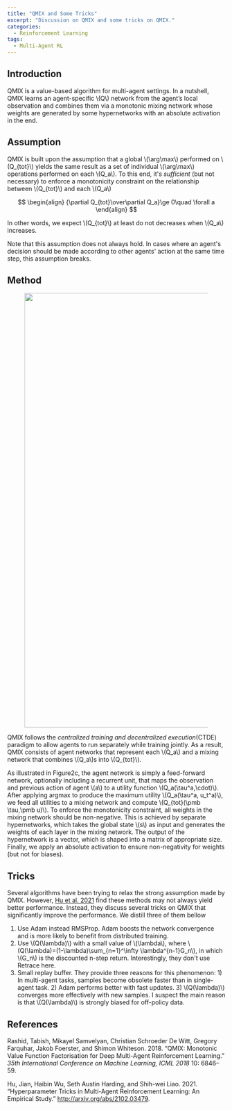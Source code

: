```yaml
---
title: "QMIX and Some Tricks"
excerpt: "Discussion on QMIX and some tricks on QMIX."
categories:
  - Reinforcement Learning
tags:
  - Multi-Agent RL
---
```


## Introduction

QMIX is a value-based algorithm for multi-agent settings. In a nutshell, QMIX learns an agent-specific \\(Q\\) network from the agent’s local observation and combines them via a monotonic mixing network whose weights are generated by some hypernetworks with an absolute activation in the end.

## Assumption

QMIX is built upon the assumption that a global \\(\arg\max\\) performed on \\(Q_{tot}\\) yields the same result as a set of individual \\(\arg\max\\) operations performed on each \\(Q_a\\). To this end, it's *sufficient* (but not necessary) to enforce a monotonicity constraint on the relationship between \\(Q_{tot}\\) and each \\(Q_a\\)

$$
\begin{align}
{\partial Q_{tot}\over\partial Q_a}\ge 0\quad \forall a
\end{align}
$$

In other words, we expect \\(Q_{tot}\\) at least do not decreases when \\(Q_a\\) increases.

Note that this assumption does not always hold. In cases where an agent's decision should be made according to other agents' action at the same time step, this assumption breaks. 

## Method

<figure>
  <img src="{{ '/images/marl/qmix-Figure2.png' | absolute_url }}" alt="" width="1000">
  <figcaption></figcaption>
  <style>
    figure figcaption {
    text-align: center;
    }
  </style>
</figure>

QMIX follows the *centralized training and decentralized execution*(CTDE) paradigm to allow agents to run separately while training jointly. As a result, QMIX consists of agent networks that represent each \\(Q_a\\) and a mixing network that combines \\(Q_a\\)s into \\(Q_{tot}\\). 

As illustrated in Figure2c, the agent network is simply a feed-forward network, optionally including a recurrent unit, that maps the observation and previous action of agent \\(a\\) to a utility function \\(Q_a(\tau^a,\cdot)\\). After applying argmax to produce the maximum utility \\(Q_a(\tau^a, u_t^a)\\), we feed all utilities to a mixing network and compute \\(Q_{tot}(\pmb \tau,\pmb u)\\). To enforce the monotonicity constraint, all weights in the mixing network should be non-negative. This is achieved by separate hypernetworks, which takes the global state \\(s\\) as input and generates the weights of each layer in the mixing network. The output of the hypernetwork is a vector, which is shaped into a matrix of appropriate size. Finally, we apply an absolute activation to ensure non-negativity for weights (but not for biases).

## Tricks

Several algorithms have been trying to relax the strong assumption made by QMIX. However, [Hu et al. 2021](#ref2) find these methods may not always yield better performance. Instead, they discuss several tricks on QMIX that significantly improve the performance. We distill three of them bellow

1. Use Adam instead RMSProp. Adam boosts the network convergence and is more likely to benefit from distributed training.
2. Use \\(Q(\lambda)\\) with a small value of \\(\lambda\\), where \\(Q(\lambda)=(1-\lambda)\sum_{n=1}^\infty \lambda^{n-1}G_n\\), in which \\(G_n\\) is the discounted n-step return. Interestingly, they don't use Retrace here.
3. Small replay buffer. They provide three reasons for this phenomenon: 1) In multi-agent tasks, samples become obsolete faster than in single-agent task. 2) Adam performs better with fast updates. 3) \\(Q(\lambda)\\) converges more effectively with new samples. I suspect the main reason is that \\(Q(\lambda)\\) is strongly biased for off-policy data. 

## References

<a name="ref1"></a>Rashid, Tabish, Mikayel Samvelyan, Christian Schroeder De Witt, Gregory Farquhar, Jakob Foerster, and Shimon Whiteson. 2018. “QMIX: Monotonic Value Function Factorisation for Deep Multi-Agent Reinforcement Learning.” *35th International Conference on Machine Learning, ICML 2018* 10: 6846–59.

<a name="ref2"></a>Hu, Jian, Haibin Wu, Seth Austin Harding, and Shih-wei Liao. 2021. “Hyperparameter Tricks in Multi-Agent Reinforcement Learning: An Empirical Study.” http://arxiv.org/abs/2102.03479.